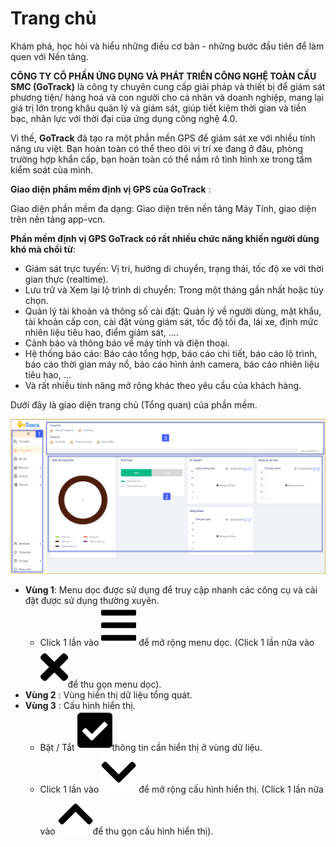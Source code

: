 # Trang chủ 
Khám phá, học hỏi và hiểu những điều cơ bản - những bước đầu tiên để làm quen với Nền tảng.

**CÔNG TY CỔ PHẦN ỨNG DỤNG VÀ PHÁT TRIỂN CÔNG NGHỆ TOÀN CẦU SMC (GoTrack)** là công ty chuyên cung cấp giải pháp và thiết bị để giám sát phương tiện/ hàng hoá và con người cho cá nhân và doanh nghiệp, mang lại giá trị lớn trong khâu quản lý và giám sát, giúp tiết kiệm thời gian và tiền bạc, nhân lực với thời đại của ứng dụng công nghệ 4.0.

Vì thế, **GoTrack** đã tạo ra một phần mền GPS để giám sát xe với nhiều tính năng ưu việt. Bạn hoàn toàn có thể theo dõi vị trí xe đang ở đâu, phòng trường hợp khẩn cấp, bạn hoàn toàn có thể nắm rõ tình hình xe trong tầm kiểm soát của mình.

**Giao diện phầm mềm định vị GPS của GoTrack** :

Giao diện phần mềm đa dạng: Giao diện trên nền tảng Máy Tính, giao diện trên nền tảng app-vcn.

**Phần mềm định vị GPS GoTrack có rất nhiều chức năng khiến người dùng khó mà chối từ**:
- Giám sát trực tuyến: Vị trí, hướng di chuyển, trạng thái, tốc độ xe với thời gian thực (realtime).
- Lưu trữ và Xem lại lộ trình di chuyển: Trong một tháng gần nhất hoặc tùy chọn.
- Quản lý tài khoản và thông số cài đặt: Quản lý về người dùng, mật khẩu, tài khoản cấp con, cài đặt vùng giám sát, tốc độ tối đa, lái xe, định mức nhiên liệu tiêu hao, điểm giám sát, ....
- Cảnh báo và thông báo về máy tính và điện thoại.
- Hệ thống báo cáo: Báo cáo tổng hợp, báo cáo chi tiết, báo cáo lộ trình, báo cáo thời gian máy nổ, báo cáo hình ảnh camera, báo cáo nhiên liệu tiêu hao, ...
-  Và rất nhiều tính năng mở rộng khác theo yêu cầu của khách hàng.

Dưới đây là giao diện trang chủ (Tổng quan) của phần mềm.

<span style="display:block;text-align:center">![active device ](/docs/assets/images/web-interface/Home-page.png)
- **Vùng 1**: Menu dọc được sử dụng để truy cập nhanh các công cụ và cài đặt được sử dụng thường xuyên.
    * Click 1 lần vào <span class="icon-left svg-filter-tick">![Ok](/docs/assets/images/web-interface/icon/SVG/bars.svg) để mở rộng menu dọc. (Click 1 lần nữa vào <span class="icon-left svg-filter-tick">![Ok](/docs/assets/images/web-interface/icon/SVG/times.svg)để thu gọn menu dọc). 
- **Vùng 2** : Vùng hiển thị dữ liệu tổng quát.
- **Vùng 3** : Cấu hình hiển thị.
    * Bật / Tắt  <span class="icon-left svg-filter-tick">![Ok](/docs/assets/images/web-interface/icon/SVG/check-square1.svg)thông tin cần hiển thị ở vùng dữ liệu.
    * Click 1 lần vào <span class="icon-left svg-filter-search">![Ok](/docs/assets/images/web-interface/icon/SVG/chevron-down.svg) để mở rộng cấu hình hiển thị. (Click 1 lần nữa vào <span class="icon-left svg-filter-search">![Ok](/docs/assets/images/web-interface/icon/SVG/chevron-up.svg)để thu gọn cấu hình hiển thị). 

